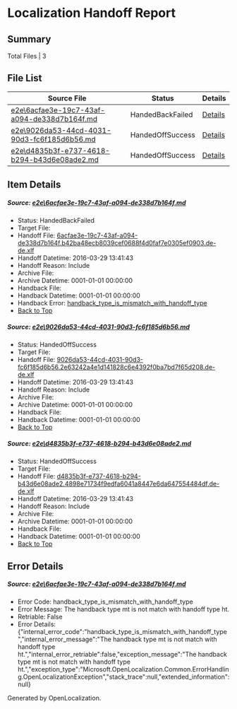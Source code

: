 # <a name='report-top'></a> Localization Handoff Report

## Summary
 Total Files | 3

## File List
 Source File | Status | Details 
 ----------- | ------ | ------- 
 [e2e\6acfae3e-19c7-43af-a094-de338d7b164f.md](https://github.com/OpenLocalizationTest/oltest/blob/e04e98fd84c3b0c1ef501a707c50c2fe5282eea2/e2e/6acfae3e-19c7-43af-a094-de338d7b164f.md) | HandedBackFailed | [Details](#d383a94d29877bbddda9a3909bb1d6731fe870a95)
 [e2e\9026da53-44cd-4031-90d3-fc6f185d6b56.md](https://github.com/OpenLocalizationTest/oltest/blob/a68644110ede4658d6c902bebda9cfed413d157f/e2e/9026da53-44cd-4031-90d3-fc6f185d6b56.md) | HandedOffSuccess | [Details](#2f093140ce213dbee11043e8ddd853800b2bfa4b7)
 [e2e\d4835b3f-e737-4618-b294-b43d6e08ade2.md](https://github.com/OpenLocalizationTest/oltest/blob/c148b81e7adb5c71f442bd58cda58c7e6e172d3c/e2e/d4835b3f-e737-4618-b294-b43d6e08ade2.md) | HandedOffSuccess | [Details](#8da2f7d73f7b3a64633eae982f64846e99013ec89)

## Item Details
##### <a name='d383a94d29877bbddda9a3909bb1d6731fe870a95'></a> Source: [e2e\6acfae3e-19c7-43af-a094-de338d7b164f.md](https://github.com/OpenLocalizationTest/oltest/blob/e04e98fd84c3b0c1ef501a707c50c2fe5282eea2/e2e/6acfae3e-19c7-43af-a094-de338d7b164f.md)
* Status: HandedBackFailed
* Target File: 
* Handoff File: [6acfae3e-19c7-43af-a094-de338d7b164f.b42ba48ecb8039cef0688f4d0faf7e0305ef0903.de-de.xlf](https://github.com/OpenLocalizationTestOrg/olhandoff-e2e/blob/fb5f6d9cbc6d910b86a101001e8e87a944b212db/ol-handoff/OpenLocalizationTestOrg/oltest.de-de/ci/ht/6acfae3e-19c7-43af-a094-de338d7b164f.b42ba48ecb8039cef0688f4d0faf7e0305ef0903.de-de.xlf)
* Handoff Datetime: 2016-03-29 13:41:43
* Handoff Reason: Include
* Archive File: 
* Archive Datetime: 0001-01-01 00:00:00
* Handback File: 
* Handback Datetime: 0001-01-01 00:00:00
* Handback Error: [handback_type_is_mismatch_with_handoff_type](#d383a94d29877bbddda9a3909bb1d6731fe870a95handback_type_is_mismatch_with_handoff_type)
* [Back to Top](#report-top)

##### <a name='2f093140ce213dbee11043e8ddd853800b2bfa4b7'></a> Source: [e2e\9026da53-44cd-4031-90d3-fc6f185d6b56.md](https://github.com/OpenLocalizationTest/oltest/blob/a68644110ede4658d6c902bebda9cfed413d157f/e2e/9026da53-44cd-4031-90d3-fc6f185d6b56.md)
* Status: HandedOffSuccess
* Target File: 
* Handoff File: [9026da53-44cd-4031-90d3-fc6f185d6b56.2e63242a4e1d141828c6e4392f0ba7bd7f65d208.de-de.xlf](https://github.com/OpenLocalizationTestOrg/olhandoff-e2e/blob/fb5f6d9cbc6d910b86a101001e8e87a944b212db/ol-handoff/OpenLocalizationTestOrg/oltest.de-de/ci/ht/9026da53-44cd-4031-90d3-fc6f185d6b56.2e63242a4e1d141828c6e4392f0ba7bd7f65d208.de-de.xlf)
* Handoff Datetime: 2016-03-29 13:41:43
* Handoff Reason: Include
* Archive File: 
* Archive Datetime: 0001-01-01 00:00:00
* Handback File: 
* Handback Datetime: 0001-01-01 00:00:00
* [Back to Top](#report-top)

##### <a name='8da2f7d73f7b3a64633eae982f64846e99013ec89'></a> Source: [e2e\d4835b3f-e737-4618-b294-b43d6e08ade2.md](https://github.com/OpenLocalizationTest/oltest/blob/c148b81e7adb5c71f442bd58cda58c7e6e172d3c/e2e/d4835b3f-e737-4618-b294-b43d6e08ade2.md)
* Status: HandedOffSuccess
* Target File: 
* Handoff File: [d4835b3f-e737-4618-b294-b43d6e08ade2.4898e71734f9edfa6041a8447e6da647554484df.de-de.xlf](https://github.com/OpenLocalizationTestOrg/olhandoff-e2e/blob/fb5f6d9cbc6d910b86a101001e8e87a944b212db/ol-handoff/OpenLocalizationTestOrg/oltest.de-de/ci/ht/d4835b3f-e737-4618-b294-b43d6e08ade2.4898e71734f9edfa6041a8447e6da647554484df.de-de.xlf)
* Handoff Datetime: 2016-03-29 13:41:43
* Handoff Reason: Include
* Archive File: 
* Archive Datetime: 0001-01-01 00:00:00
* Handback File: 
* Handback Datetime: 0001-01-01 00:00:00
* [Back to Top](#report-top)


## Error Details
##### <a name='d383a94d29877bbddda9a3909bb1d6731fe870a95handback_type_is_mismatch_with_handoff_type'></a> Source: [e2e\6acfae3e-19c7-43af-a094-de338d7b164f.md](#d383a94d29877bbddda9a3909bb1d6731fe870a95)
* Error Code: handback_type_is_mismatch_with_handoff_type
* Error Message: The handback type mt is not match with handoff type ht.
* Retriable: False
* Error Details: {"internal_error_code":"handback_type_is_mismatch_with_handoff_type","internal_error_message":"The handback type mt is not match with handoff type ht.","internal_error_retriable":false,"exception_message":"The handback type mt is not match with handoff type ht.","exception_type":"Microsoft.OpenLocalization.Common.ErrorHandling.OpenLocalizationException","stack_trace":null,"extended_information":null}


Generated by OpenLocalization.
